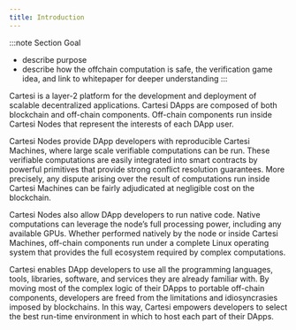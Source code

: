 ```yaml
---
title: Introduction
---
```


:::note Section Goal
- describe purpose
- describe how the offchain computation is safe, the verification game idea, and link to whitepaper for deeper understanding
:::

Cartesi is a layer-2 platform for the development and deployment of scalable decentralized applications. 
Cartesi DApps are composed of both blockchain and off-chain components. Off-chain components run inside Cartesi Nodes that represent the interests of each DApp user. 

Cartesi Nodes provide DApp developers with reproducible Cartesi Machines, where large scale verifiable computations can be run. 
These verifiable computations are easily integrated into smart contracts by powerful primitives that provide strong conflict resolution guarantees. 
More precisely, any dispute arising over the result of computations run inside Cartesi Machines can be fairly adjudicated at negligible cost on the blockchain. 

Cartesi Nodes also allow DApp developers to run native code. 
Native computations can leverage the node’s full processing power, including any available GPUs. 
Whether performed natively by the node or inside Cartesi Machines, off-chain components run under a complete Linux operating system that provides the full ecosystem required by complex computations. 

Cartesi enables DApp developers to use all the programming languages, tools, libraries, software, and services they are already familiar with. 
By moving most of the complex logic of their DApps to portable off-chain components, developers are freed from the limitations and idiosyncrasies imposed by blockchains. 
In this way, Cartesi empowers developers to select the best run-time environment in which to host each part of their DApps.
